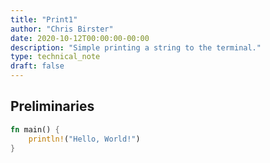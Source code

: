 ```yaml
---
title: "Print1"
author: "Chris Birster"
date: 2020-10-12T00:00:00-00:00
description: "Simple printing a string to the terminal."
type: technical_note
draft: false
---
```

## Preliminaries

```rust
fn main() {
    println!("Hello, World!")
}
```
